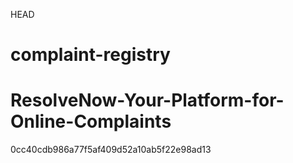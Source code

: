  HEAD
# complaint-registry

# ResolveNow-Your-Platform-for-Online-Complaints
 0cc40cdb986a77f5af409d52a10ab5f22e98ad13
